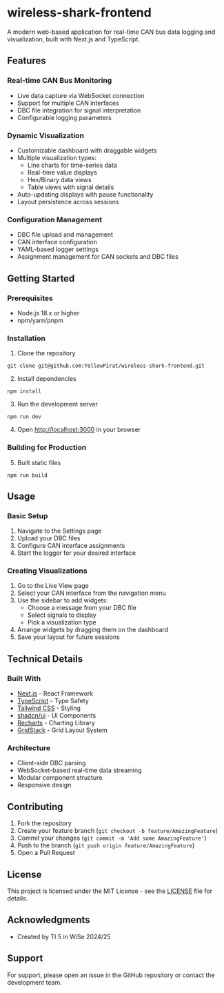 # wireless-shark-frontend

A modern web-based application for real-time CAN bus data logging and visualization, built with Next.js and TypeScript.

## Features

### Real-time CAN Bus Monitoring
- Live data capture via WebSocket connection
- Support for multiple CAN interfaces
- DBC file integration for signal interpretation
- Configurable logging parameters

### Dynamic Visualization
- Customizable dashboard with draggable widgets
- Multiple visualization types:
  - Line charts for time-series data
  - Real-time value displays
  - Hex/Binary data views
  - Table views with signal details
- Auto-updating displays with pause functionality
- Layout persistence across sessions

### Configuration Management
- DBC file upload and management
- CAN interface configuration
- YAML-based logger settings
- Assignment management for CAN sockets and DBC files

## Getting Started

### Prerequisites
- Node.js 18.x or higher
- npm/yarn/pnpm

### Installation

1. Clone the repository
```
git clone git@github.com:YellowPirat/wireless-shark-frontend.git
```

2. Install dependencies
```
npm install
```

3. Run the development server
```
npm run dev
```

4. Open [http://localhost:3000](http://localhost:3000) in your browser

### Building for Production
5. Built static files
```
npm run build
```

## Usage

### Basic Setup

1. Navigate to the Settings page
2. Upload your DBC files
3. Configure CAN interface assignments
4. Start the logger for your desired interface

### Creating Visualizations

1. Go to the Live View page
2. Select your CAN interface from the navigation menu
3. Use the sidebar to add widgets:
   - Choose a message from your DBC file
   - Select signals to display
   - Pick a visualization type
4. Arrange widgets by dragging them on the dashboard
5. Save your layout for future sessions

## Technical Details

### Built With
- [Next.js](https://nextjs.org/) - React Framework
- [TypeScript](https://www.typescriptlang.org/) - Type Safety
- [Tailwind CSS](https://tailwindcss.com/) - Styling
- [shadcn/ui](https://ui.shadcn.com/) - UI Components
- [Recharts](https://recharts.org/) - Charting Library
- [GridStack](https://gridstackjs.com/) - Grid Layout System

### Architecture
- Client-side DBC parsing
- WebSocket-based real-time data streaming
- Modular component structure
- Responsive design

## Contributing

1. Fork the repository
2. Create your feature branch (`git checkout -b feature/AmazingFeature`)
3. Commit your changes (`git commit -m 'Add some AmazingFeature'`)
4. Push to the branch (`git push origin feature/AmazingFeature`)
5. Open a Pull Request

## License

This project is licensed under the MIT License - see the [LICENSE](LICENSE) file for details.

## Acknowledgments

- Created by TI 5 in WiSe 2024/25

## Support

For support, please open an issue in the GitHub repository or contact the development team.
